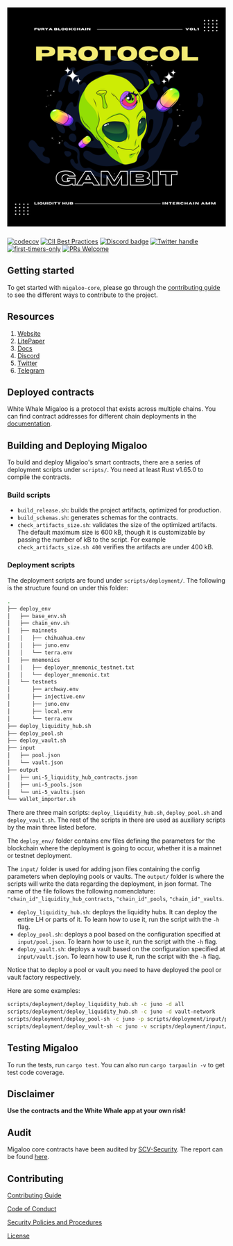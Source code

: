 <a href="https://whitewhale.money/">
  <h1 align="center">
    <picture>
      <img alt="Gambit Protocol Furya" src="https://github.com/gambit-protocol/gambit-assets/blob/main/imgs/github-gambit.png">
    </picture>
  </h1>
</a>

[![codecov](https://codecov.io/github/White-Whale-Defi-Platform/migaloo-core/branch/main/graph/badge.svg?token=Y8S6P1KBS2)](https://codecov.io/github/White-Whale-Defi-Platform/migaloo-core)
[![CII Best Practices](https://bestpractices.coreinfrastructure.org/projects/6401/badge)](https://bestpractices.coreinfrastructure.org/projects/6401)
[![Discord badge][]][Discord invite]
[![Twitter handle][]][Twitter badge]
[![first-timers-only](https://img.shields.io/badge/first--timers--only-friendly-blue.svg?style=flat-square)](https://www.firsttimersonly.com/)
[![PRs Welcome](https://img.shields.io/badge/PRs-welcome-brightgreen.svg?style=flat-square)](https://makeapullrequest.com)


[Discord invite]: https://discord.com/invite/tSxyyCWgYX
[Discord badge]: https://img.shields.io/discord/908044702794801233
[Twitter handle]: https://img.shields.io/twitter/follow/WhiteWhaleDefi.svg?style=social&label=Follow
[Twitter badge]: https://twitter.com/intent/follow?screen_name=WhiteWhaleDefi

## Getting started

To get started with `migaloo-core`, please go through the [contributing guide](./docs/CONTRIBUTING.md) to see the 
different ways to contribute to the project.

## Resources

1. [Website](https://whitewhale.money/)
2. [LitePaper](https://whitewhale.money/LitepaperV2.pdf)
3. [Docs](https://ww0-1.gitbook.io/migaloo-docs/) 
4. [Discord](https://discord.com/invite/tSxyyCWgYX)
5. [Twitter](https://twitter.com/WhiteWhaleDefi)
6. [Telegram](https://t.me/whitewhaleofficial)

## Deployed contracts

White Whale Migaloo is a protocol that exists across multiple chains. You can find contract addresses for different chain deployments 
in the [documentation](https://ww0-1.gitbook.io/migaloo-docs/smart-contracts/deployments).

## Building and Deploying Migaloo

To build and deploy Migaloo's smart contracts, there are a series of deployment scripts under `scripts/`. You need at 
least Rust v1.65.0 to compile the contracts. 

### Build scripts

- `build_release.sh`: builds the project artifacts, optimized for production.
- `build_schemas.sh`: generates schemas for the contracts.
- `check_artifacts_size.sh`: validates the size of the optimized artifacts. The default maximum size is 600 kB, though 
it is customizable by passing the number of kB to the script. For example `check_artifacts_size.sh 400` verifies the 
artifacts are under 400 kB.

### Deployment scripts

The deployment scripts are found under `scripts/deployment/`. The following is the structure found on under this folder:

```bash
.
├── deploy_env
│   ├── base_env.sh
│   ├── chain_env.sh
│   ├── mainnets
│   │   ├── chihuahua.env
│   │   ├── juno.env
│   │   └── terra.env
│   ├── mnemonics
│   │   ├── deployer_mnemonic_testnet.txt
│   │   └── deployer_mnemonic.txt
│   └── testnets
│       ├── archway.env
│       ├── injective.env
│       ├── juno.env
│       ├── local.env
│       └── terra.env
├── deploy_liquidity_hub.sh
├── deploy_pool.sh
├── deploy_vault.sh
├── input
│   ├── pool.json
│   └── vault.json
├── output
│   ├── uni-5_liquidity_hub_contracts.json
│   ├── uni-5_pools.json
│   └── uni-5_vaults.json
└── wallet_importer.sh
```

There are three main scripts: `deploy_liquidity_hub.sh`, `deploy_pool.sh` and `deploy_vault.sh`. The rest of the scripts 
in there are used as auxiliary scripts by the main three listed before.

The `deploy_env/` folder contains env files defining the parameters for the blockchain where the deployment is going to occur, 
whether it is a mainnet or testnet deployment.  

The `input/` folder is used for adding json files containing the config parameters when deploying pools or vaults.
The `output/` folder is where the scripts will write the data regarding the deployment, in json format. The name of the file
follows the following nomenclature: `"chain_id"_liquidity_hub_contracts`, `"chain_id"_pools`, `"chain_id"_vaults`.

- `deploy_liquidity_hub.sh`: deploys the liquidity hubs. It can deploy the entire LH or parts of it. To learn how to use it, 
run the script with the `-h` flag.
- `deploy_pool.sh`: deploys a pool based on the configuration specified at `input/pool.json`. To learn how to use it, 
run the script with the `-h` flag.
- `deploy_vault.sh`: deploys a vault based on the configuration specified at `input/vault.json`. To learn how to use it, 
run the script with the `-h` flag.

Notice that to deploy a pool or vault you need to have deployed the pool or vault factory respectively.

Here are some examples:

```bash
scripts/deployment/deploy_liquidity_hub.sh -c juno -d all
scripts/deployment/deploy_liquidity_hub.sh -c juno -d vault-network
scripts/deployment/deploy_pool-sh -c juno -p scripts/deployment/input/pool.json
scripts/deployment/deploy_vault-sh -c juno -v scripts/deployment/input/vault.json
```

## Testing Migaloo

To run the tests, run `cargo test`. You can also run `cargo tarpaulin -v` to get test code coverage.

## Disclaimer

**Use the contracts and the White Whale app at your own risk!**

## Audit

Migaloo core contracts have been audited by [SCV-Security](https://www.scv.services/). The report can be found [here](https://github.com/SCV-Security/PublicReports/blob/main/CW/WhiteWhale/White%20Whale%20-%20Migaloo%20Audit%20Report%20v1.0.pdf).

## Contributing

[Contributing Guide](./docs/CONTRIBUTING.md)

[Code of Conduct](./docs/CODE_OF_CONDUCT.md)

[Security Policies and Procedures](./docs/SECURITY.md)

[License](./LICENSE)
